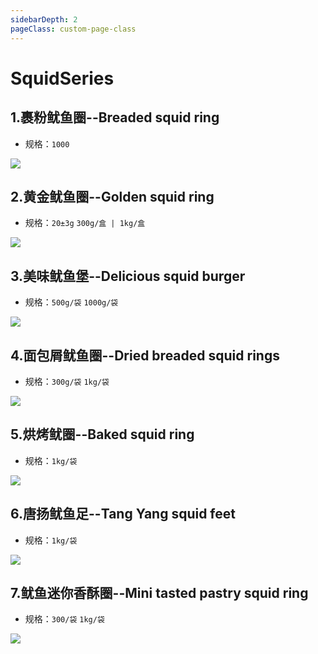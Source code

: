 ```yaml
---
sidebarDepth: 2
pageClass: custom-page-class
---
```

# SquidSeries

## 1.裹粉鱿鱼圈--Breaded squid ring
- 规格：`1000` </p>
<div class="imgb" >
 <img  src="https://yuhuawebsite.oss-cn-hongkong.aliyuncs.com/A-S-1.%E8%A3%B9%E7%B2%89%E9%B1%BF%E9%B1%BC%E5%9C%88--Breaded%20squid%20ring.jpg">
</div>

## 2.黄金鱿鱼圈--Golden squid ring
- 规格：`20±3g` `300g/盒 | 1kg/盒`</p>
<div class="imgb" >
 <img  src="https://yuhuawebsite.oss-cn-hongkong.aliyuncs.com/A-S-2.%E9%BB%84%E9%87%91%E9%B1%BF%E9%B1%BC%E5%9C%88--Golden%20squid%20ring.jpg">
</div>

## 3.美味鱿鱼堡--Delicious squid burger
- 规格：`500g/袋` `1000g/袋` </p>
<div class="imgb" >
 <img  src="https://yuhuawebsite.oss-cn-hongkong.aliyuncs.com/A-S-3.%E7%BE%8E%E5%91%B3%E9%B1%BF%E9%B1%BC%E5%A0%A1--Delicious%20squid%20burger.jpg">
</div>

## 4.面包屑鱿鱼圈--Dried breaded squid rings
- 规格：`300g/袋` `1kg/袋` </p>
<div class="imgb" >
 <img  src="https://yuhuawebsite.oss-cn-hongkong.aliyuncs.com/A-S-4.%E9%9D%A2%E5%8C%85%E5%B1%91%E9%B1%BF%E9%B1%BC%E5%9C%88--Dried%20breaded%20squid%20rings.jpg">
</div>

## 5.烘烤鱿圈--Baked squid ring
- 规格：`1kg/袋` </p>
<div class="imgb" >
 <img  src="https://yuhuawebsite.oss-cn-hongkong.aliyuncs.com/A-S-5.%E7%83%98%E7%83%A4%E9%B1%BF%E5%9C%88--Baked%20squid%20ring.jpg">
</div>

## 6.唐扬鱿鱼足--Tang Yang squid feet
- 规格：`1kg/袋` </p>
<div class="imgb" >
 <img  src="https://yuhuawebsite.oss-cn-hongkong.aliyuncs.com/A-S-6.%E5%94%90%E6%89%AC%E9%B1%BF%E9%B1%BC%E8%B6%B3--Tang%20Yang%20squid%20feet.jpg">
</div>

## 7.鱿鱼迷你香酥圈--Mini tasted pastry squid ring
- 规格：`300/袋` `1kg/袋`</p>
<div class="imgb" >
 <img  src="https://yuhuawebsite.oss-cn-hongkong.aliyuncs.com/A-S-7.%E9%B1%BF%E9%B1%BC%E8%BF%B7%E4%BD%A0%E9%A6%99%E9%85%A5%E5%9C%88--Mini%20tasted%20pastry%20squid%20ring.jpg">
</div>
